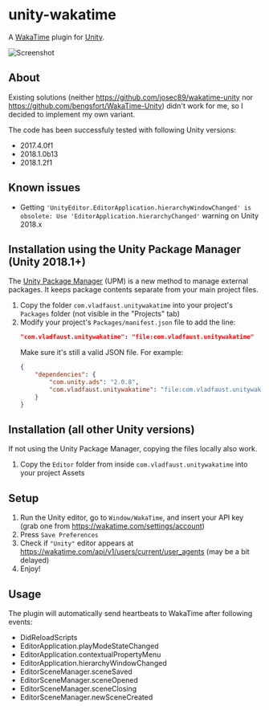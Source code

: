 # unity-wakatime
A [WakaTime](https://wakatime.com) plugin for [Unity](https://unity.com).

![Screenshot](https://user-images.githubusercontent.com/7955682/38732057-79cf45b4-3f25-11e8-958f-07ba5290caba.PNG)

## About

Existing solutions (neither https://github.com/josec89/wakatime-unity nor https://github.com/bengsfort/WakaTime-Unity) didn't work for me, so I decided to implement my own variant.

The code has been successfuly tested with following Unity versions:

* 2017.4.0f1
* 2018.1.0b13
* 2018.1.2f1

## Known issues

* Getting `'UnityEditor.EditorApplication.hierarchyWindowChanged' is obsolete: Use 'EditorApplication.hierarchyChanged'` warning on Unity 2018.x

## Installation using the Unity Package Manager (Unity 2018.1+)

The [Unity Package Manager](https://docs.unity3d.com/Packages/com.unity.package-manager-ui@1.8/manual/index.html) (UPM) is a new method to manage external packages. It keeps package contents separate from your main project files.

1. Copy the folder `com.vladfaust.unitywakatime` into your project's `Packages` folder (not visible in the "Projects" tab)
2. Modify your project's `Packages/manifest.json` file to add the line:
    ```json
    "com.vladfaust.unitywakatime": "file:com.vladfaust.unitywakatime"
    ```
    Make sure it's still a valid JSON file. For example:
    ```json
    {
        "dependencies": {
            "com.unity.ads": "2.0.8",
            "com.vladfaust.unitywakatime": "file:com.vladfaust.unitywakatime"
        }
    }
    ```

## Installation (all other Unity versions)

If not using the Unity Package Manager, copying the files locally also work.

1. Copy the `Editor` folder from inside `com.vladfaust.unitywakatime` into your project Assets

## Setup

1. Run the Unity editor, go to `Window/WakaTime`, and insert your API key (grab one from https://wakatime.com/settings/account)
1. Press `Save Preferences`
1. Check if `"Unity"` editor appears at https://wakatime.com/api/v1/users/current/user_agents (may be a bit delayed)
1. Enjoy!

## Usage

The plugin will automatically send heartbeats to WakaTime after following events:

* DidReloadScripts
* EditorApplication.playModeStateChanged
* EditorApplication.contextualPropertyMenu
* EditorApplication.hierarchyWindowChanged
* EditorSceneManager.sceneSaved
* EditorSceneManager.sceneOpened
* EditorSceneManager.sceneClosing
* EditorSceneManager.newSceneCreated
